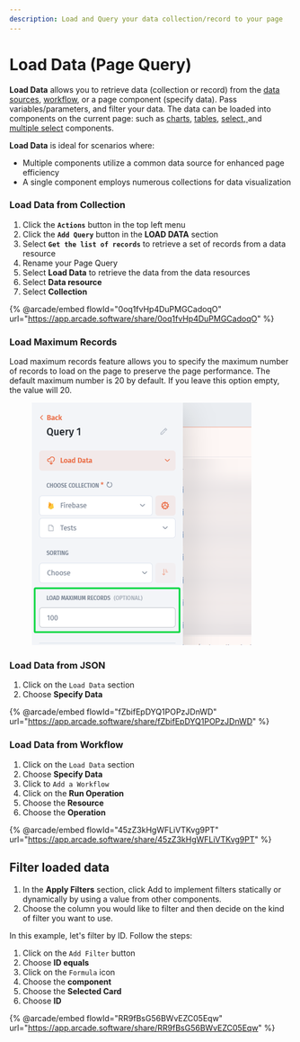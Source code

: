 ```yaml
---
description: Load and Query your data collection/record to your page
---
```


# Load Data (Page Query)

**Load Data** allows you to retrieve data (collection or record) from the [data sources](../../integrations/), [workflow](../../workflow/), or a page component (specify data). Pass variables/parameters, and filter your data. The data can be loaded into components on the current page: such as [charts](https://docs.jetadmin.io/user-guide/design-and-structure/components/charts), [tables](https://docs.jetadmin.io/user-guide/design-and-structure/components/lists/table), [select, ](../components/form/select.md)and [multiple select](../components/form/multiple-select.md) components.&#x20;

**Load Data** is ideal for scenarios where:

* Multiple components utilize a common data source for enhanced page efficiency
* A single component employs numerous collections for data visualization

### Load Data from Collection

1. Click the **`Actions`** button in the top left menu
2. Click the **`Add Query`** button in the **LOAD DATA** section
3. Select **`Get the list of records`** to retrieve a set of records from a data resource
4. Rename your Page Query
5. Select **Load Data** to retrieve the data from the data resources
6. Select **Data resource**
7. Select **Collection**

{% @arcade/embed flowId="0oq1fvHp4DuPMGCadoqO" url="https://app.arcade.software/share/0oq1fvHp4DuPMGCadoqO" %}

### Load Maximum Records

Load maximum records feature allows you to specify the maximum number of records to load on the page to preserve the page performance. The default maximum number is 20 by default. If you leave this option empty, the value will 20.

<div align="left"><figure><img src="../../../.gitbook/assets/image (3) (1).png" alt=""><figcaption></figcaption></figure></div>

### **Load Data from JSON**

1. Click on the `Load Data` section
2. Choose **Specify Data**

{% @arcade/embed flowId="fZbifEpDYQ1POPzJDnWD" url="https://app.arcade.software/share/fZbifEpDYQ1POPzJDnWD" %}

### **Load Data from Workflow**

1. Click on the `Load Data` section
2. Choose **Specify Data**
3. Click to `Add a Workflow`
4. Click on the **Run Operation**
5. Choose the **Resource**
6. Choose the **Operation**

{% @arcade/embed flowId="45zZ3kHgWFLiVTKvg9PT" url="https://app.arcade.software/share/45zZ3kHgWFLiVTKvg9PT" %}

## Filter loaded data

1. In the **Apply Filters** section, click Add to implement filters statically or dynamically by using a value from other components.&#x20;
2. Choose the column you would like to filter and then decide on the kind of filter you want to use.

In this example, let's filter by ID. Follow the steps:

1. Click on the `Add Filter` button
2. Choose **ID equals**
3. Click on the `Formula` icon
4. Choose the **component**
5. Choose the **Selected Card**
6. Choose **ID**

{% @arcade/embed flowId="RR9fBsG56BWvEZC05Eqw" url="https://app.arcade.software/share/RR9fBsG56BWvEZC05Eqw" %}

